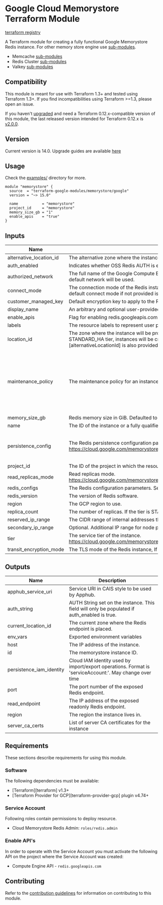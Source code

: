# Google Cloud Memorystore Terraform Module
[terraform registry](https://registry.terraform.io/modules/terraform-google-modules/memorystore/google/)

A Terraform module for creating a fully functional Google Memorystore Redis instance. For other memory store engine use [sub-modules](https://github.com/terraform-google-modules/terraform-google-memorystore/tree/master/modules).

- Memcache [sub-modules](https://github.com/terraform-google-modules/terraform-google-memorystore/tree/master/modules/memcache)
- Redis Cluster [sub-modules](https://github.com/terraform-google-modules/terraform-google-memorystore/tree/master/modules/redis-cluster)
- Valkey [sub-modules](https://github.com/terraform-google-modules/terraform-google-memorystore/tree/master/modules/valkey)

## Compatibility
This module is meant for use with Terraform 1.3+ and tested using Terraform 1.3+. If you find incompatibilities using Terraform >=1.3, please open an issue.

If you haven't [upgraded](https://www.terraform.io/upgrade-guides/0-13.html) and need a Terraform
0.12.x-compatible version of this module, the last released version intended for Terraform 0.12.x is [v2.0.0](https://registry.terraform.io/modules/terraform-google-modules/-memorystore/google/v2.0.0).

## Version

Current version is 14.0. Upgrade guides are available [here](https://github.com/terraform-google-modules/terraform-google-memorystore/tree/main/docs)

## Usage

Check the [examples/](https://github.com/terraform-google-modules/terraform-google-memorystore/tree/master/examples) directory for more.

```hcl
module "memorystore" {
  source  = "terraform-google-modules/memorystore/google"
  version = "~> 15.0"

  name           = "memorystore"
  project_id     = "memorystore"
  memory_size_gb = "1"
  enable_apis    = "true"
}
```

<!-- BEGINNING OF PRE-COMMIT-TERRAFORM DOCS HOOK -->
## Inputs

| Name | Description | Type | Default | Required |
|------|-------------|------|---------|:--------:|
| alternative\_location\_id | The alternative zone where the instance will be provisioned. | `string` | `null` | no |
| auth\_enabled | Indicates whether OSS Redis AUTH is enabled for the instance. If set to true AUTH is enabled on the instance. | `bool` | `false` | no |
| authorized\_network | The full name of the Google Compute Engine network to which the instance is connected. If left unspecified, the default network will be used. | `string` | `null` | no |
| connect\_mode | The connection mode of the Redis instance. Can be either DIRECT\_PEERING or PRIVATE\_SERVICE\_ACCESS. The default connect mode if not provided is DIRECT\_PEERING. | `string` | `null` | no |
| customer\_managed\_key | Default encryption key to apply to the Redis instance. Defaults to null (Google-managed). | `string` | `null` | no |
| display\_name | An arbitrary and optional user-provided name for the instance. | `string` | `null` | no |
| enable\_apis | Flag for enabling redis.googleapis.com in your project | `bool` | `true` | no |
| labels | The resource labels to represent user provided metadata. | `map(string)` | `null` | no |
| location\_id | The zone where the instance will be provisioned. If not provided, the service will choose a zone for the instance. For STANDARD\_HA tier, instances will be created across two zones for protection against zonal failures. If [alternativeLocationId] is also provided, it must be different from [locationId]. | `string` | `null` | no |
| maintenance\_policy | The maintenance policy for an instance. | <pre>object({<br>    description = optional(string)<br>    day         = string<br>    start_time = object({<br>      hours   = number<br>      minutes = number<br>      seconds = number<br>      nanos   = number<br>    })<br>  })</pre> | `null` | no |
| memory\_size\_gb | Redis memory size in GiB. Defaulted to 1 GiB | `number` | `1` | no |
| name | The ID of the instance or a fully qualified identifier for the instance. | `string` | n/a | yes |
| persistence\_config | The Redis persistence configuration parameters. https://cloud.google.com/memorystore/docs/redis/reference/rest/v1/projects.locations.instances#persistenceconfig | <pre>object({<br>    persistence_mode    = string<br>    rdb_snapshot_period = string<br>  })</pre> | `null` | no |
| project\_id | The ID of the project in which the resource belongs to. | `string` | n/a | yes |
| read\_replicas\_mode | Read replicas mode. https://cloud.google.com/memorystore/docs/redis/reference/rest/v1/projects.locations.instances#readreplicasmode | `string` | `"READ_REPLICAS_DISABLED"` | no |
| redis\_configs | The Redis configuration parameters. See [more details](https://cloud.google.com/memorystore/docs/redis/reference/rest/v1/projects.locations.instances#Instance.FIELDS.redis_configs) | `map(any)` | `{}` | no |
| redis\_version | The version of Redis software. | `string` | `null` | no |
| region | The GCP region to use. | `string` | n/a | yes |
| replica\_count | The number of replicas. If the tier is STANDARD\_HA, it defaults to 1 when unspecified. | `number` | `null` | no |
| reserved\_ip\_range | The CIDR range of internal addresses that are reserved for this instance. | `string` | `null` | no |
| secondary\_ip\_range | Optional. Additional IP range for node placement. Required when enabling read replicas on an existing instance. | `string` | `null` | no |
| tier | The service tier of the instance. https://cloud.google.com/memorystore/docs/redis/reference/rest/v1/projects.locations.instances#Tier | `string` | `"STANDARD_HA"` | no |
| transit\_encryption\_mode | The TLS mode of the Redis instance, If not provided, TLS is enabled for the instance. | `string` | `"SERVER_AUTHENTICATION"` | no |

## Outputs

| Name | Description |
|------|-------------|
| apphub\_service\_uri | Service URI in CAIS style to be used by Apphub. |
| auth\_string | AUTH String set on the instance. This field will only be populated if auth\_enabled is true. |
| current\_location\_id | The current zone where the Redis endpoint is placed. |
| env\_vars | Exported environment variables |
| host | The IP address of the instance. |
| id | The memorystore instance ID. |
| persistence\_iam\_identity | Cloud IAM identity used by import/export operations. Format is 'serviceAccount:'. May change over time |
| port | The port number of the exposed Redis endpoint. |
| read\_endpoint | The IP address of the exposed readonly Redis endpoint. |
| region | The region the instance lives in. |
| server\_ca\_certs | List of server CA certificates for the instance |

<!-- END OF PRE-COMMIT-TERRAFORM DOCS HOOK -->

## Requirements

These sections describe requirements for using this module.

### Software

The following dependencies must be available:

- [Terraform][terraform] v1.3+
- [Terraform Provider for GCP][terraform-provider-gcp] plugin v4.74+

### Service Account

Following roles contain permissions to deploy resource.

- Cloud Memorystore Redis Admin: `roles/redis.admin`

### Enable API's
In order to operate with the Service Account you must activate the following API on the project where the Service Account was created:

- Compute Engine API - `redis.googleapis.com`

## Contributing

Refer to the [contribution guidelines](./CONTRIBUTING.md) for information on contributing to this module.
